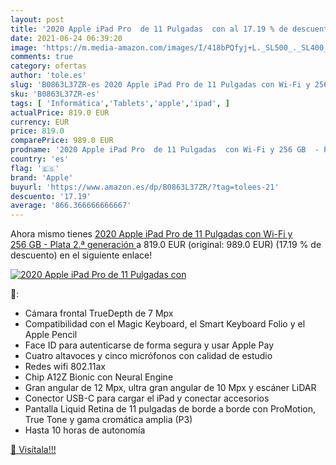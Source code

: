 ```yaml
---
layout: post
title: '2020 Apple iPad Pro  de 11 Pulgadas  con al 17.19 % de descuento'
date: 2021-06-24 06:39:20
image: 'https://m.media-amazon.com/images/I/418bPQfyj+L._SL500_._SL400_.jpg'
comments: true
category: ofertas
author: 'tole.es'
slug: 'B0863L37ZR-es 2020 Apple iPad Pro de 11 Pulgadas con Wi-Fi y 256 GB -...'
sku: 'B0863L37ZR-es'
tags: [ 'Informática','Tablets','apple','ipad', ]
actualPrice: 819.0 EUR
currency: EUR
price: 819.0
comparePrice: 989.0 EUR
prodname: '2020 Apple iPad Pro  de 11 Pulgadas  con Wi-Fi y 256 GB  - Plata  2.ª generación '
country: 'es'
flag: '🇪🇸'
brand: 'Apple'
buyurl: 'https://www.amazon.es/dp/B0863L37ZR/?tag=tolees-21'
descuento: '17.19'
average: '866.366666666667'
---
```


Ahora mismo tienes [2020 Apple iPad Pro  de 11 Pulgadas  con Wi-Fi y 256 GB  - Plata  2.ª generación ](https://www.amazon.es/dp/B0863L37ZR/?tag=tolees-21) a 819.0 EUR (original: 989.0 EUR) (17.19 %  de descuento) en el siguiente enlace!

[![2020 Apple iPad Pro  de 11 Pulgadas  con](https://m.media-amazon.com/images/I/418bPQfyj+L._SL500_._SL400_.jpg)](https://www.amazon.es/dp/B0863L37ZR/?tag=tolees-21)

🔎:

- Cámara frontal TrueDepth de 7 Mpx
- Compatibilidad con el Magic Keyboard, el Smart Keyboard Folio y el Apple Pencil
- Face ID para autenticarse de forma segura y usar Apple Pay
- Cuatro altavoces y cinco micrófonos con calidad de estudio
- Redes wifi 802.11ax
- Chip A12Z Bionic con Neural Engine
- Gran angular de 12 Mpx, ultra gran angular de 10 Mpx y escáner LiDAR
- Conector USB-C para cargar el iPad y conectar accesorios
- Pantalla Liquid Retina de 11 pulgadas de borde a borde con ProMotion, True Tone y gama cromática amplia (P3)
- Hasta 10 horas de autonomía

[🛒 Visítala!!!](https://www.amazon.es/dp/B0863L37ZR/?tag=tolees-21)
